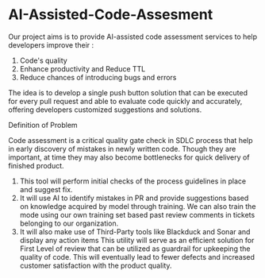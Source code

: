 # AI-Assisted-Code-Assesment

Our project aims is to provide AI-assisted code assessment services to help developers  improve their :
1.  Code's quality
2.  Enhance productivity and Reduce TTL
3.  Reduce chances of introducing bugs and errors

The idea is to develop a single push button solution that can be executed for every pull request and able to evaluate code quickly and accurately, offering developers customized suggestions and solutions.

Definition of Problem

Code assessment is a critical quality gate check in SDLC process that help in early discovery of mistakes in newly written code. Though they are important, at time they may also become bottlenecks for quick delivery of finished product.
1. This tool will perform initial checks of the process guidelines in place and suggest fix.
2. It will use AI to identify mistakes in PR and provide suggestions based on knowledge acquired by model through training. We can also train the mode using our own training set based past review comments in tickets belonging to our organization.
3. It will also make use of Third-Party tools like Blackduck and Sonar and display any action items
This utility will serve as an efficient solution for First Level of review that can be utilized as guardrail for upkeeping the quality of code. This will eventually lead to fewer defects and increased customer satisfaction with the product quality.
